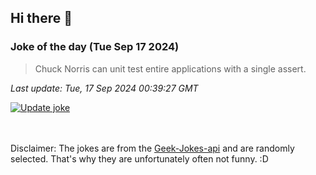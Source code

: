 ## Hi there 👋

### Joke of the day (Tue Sep 17 2024)
<!-- joke -->
>Chuck Norris can unit test entire applications with a single assert.
<!-- /joke -->

*Last update: Tue, 17 Sep 2024 00:39:27 GMT*

[![Update joke](https://github.com/nclskfm/nclskfm/actions/workflows/joke.yml/badge.svg)](https://github.com/nclskfm/nclskfm/actions/workflows/joke.yml)

<br><br>
Disclaimer: The jokes are from the [Geek-Jokes-api](https://github.com/sameerkumar18/geek-joke-api) and are randomly selected. That's why they are unfortunately often not funny. :D
